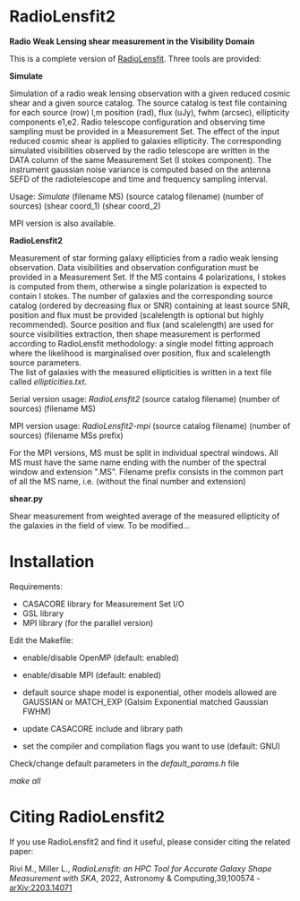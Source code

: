 # RadioLensfit2

**Radio Weak Lensing shear measurement in the Visibility Domain**

This is a complete version of [RadioLensfit](https://github.com/marziarivi/RadioLensfit).
Three tools are provided:

**Simulate**

Simulation of a radio weak lensing observation with a given reduced cosmic shear and a given source catalog.
The source catalog is text file containing for each source (row) l,m position (rad), flux (uJy), fwhm (arcsec), ellipticity components e1,e2.
Radio telescope configuration and observing time sampling must be provided in a Measurement Set.
The effect of the input reduced cosmic shear is applied to galaxies ellipticity. 
The corresponding simulated visibilities observed by the radio telescope are written in the DATA column of the same Measurement Set (I stokes component). 
The instrument gaussian noise variance is computed based on the antenna SEFD of the radiotelescope and time and frequency sampling interval.

Usage: *Simulate* (filename MS) (source catalog filename) (number of sources) (shear coord_1) (shear coord_2)
 
MPI version is also available.

**RadioLensfit2**

Measurement of star forming galaxy ellipticies from a radio weak lensing observation.
Data visibilities and observation configuration must be provided in a Measurement Set. If the MS contains 4 polarizations, I stokes is computed from them, otherwise a single polarization is expected to contain I stokes.
The number of galaxies and the corresponding source catalog (ordered by decreasing flux or SNR) containing at least source SNR, position and flux must be provided (scalelength is optional but highly recommended). Source position and flux (and scalelength) are used for source visibilities extraction, then shape measurement is performed according to RadioLensfit methodology: a single model fitting approach where the likelihood is marginalised over position, flux and scalelength source parameters.  
The list of galaxies with the measured ellipticities is written in a text file called *ellipticities.txt*.

Serial version usage: *RadioLensfit2* (source catalog filename) (number of sources) (filename MS)

MPI version usage: *RadioLensfit2-mpi* (source catalog filename) (number of sources) (filename MSs prefix)

For the MPI versions, MS must be split in individual spectral windows. All MS must have the same name ending with the number of the spectral window and extension  ".MS".
Filename prefix consists in the common part of all the MS name, i.e. (without the final number and extension)  
 
**shear.py** 

Shear measurement from weighted average of the measured ellipticity of the galaxies in the field of view. 
To be modified...


# Installation

Requirements:
- CASACORE library for Measurement Set I/O
- GSL library 
- MPI library (for the parallel version)

Edit the Makefile:

- enable/disable OpenMP (default: enabled)
- enable/disable MPI (default: enabled)
- default source shape model is exponential, other models allowed are GAUSSIAN or MATCH_EXP (Galsim Exponential matched Gaussian FWHM)   

- update CASACORE include and library path
- set the compiler and compilation flags you want to use (default: GNU)

Check/change default parameters in the *default_params.h* file 

*make all*

# Citing RadioLensfit2

If you use RadioLensfit2 and find it useful, please consider citing the related paper:

Rivi M., Miller L., *RadioLensfit: an HPC Tool for Accurate Galaxy Shape Measurement with SKA*, 2022, Astronomy & Computing,39,100574 - [arXiv:2203.14071](https://arxiv.org/abs/2203.14071)

